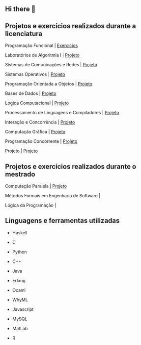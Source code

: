 ## Hi there 👋

## Projetos e exercícios realizados durante a licenciatura
Programação Funcional | [Exercícios](https://github.com/joaosilvapkn/PF-50Questoes)

Laboratórios de Algoritmia I | [Projeto](https://github.com/joaosilvapkn/LA1-Projeto)

Sistemas de Comunicações e Redes | [Projeto](https://github.com/joaosilvapkn/SCR-Projeto)

Sistemas Operativos | [Projeto](https://github.com/joaosilvapkn/SO-PROJETO) 

Programação Orientada a Objetos | [Projeto](https://github.com/joaosilvapkn/POO-PROJETO)

Bases de Dados | [Projeto](https://github.com/joaosilvapkn/BD-PROJETO)

Lógica Computacional | [Projeto](https://github.com/joaosilvapkn/LC-Projeto)

Processamento de Linguagens e Compiladores | [Projeto](https://github.com/joaosilvapkn/PLC-Projeto)

Interação e Concorrência | [Projeto](https://github.com/joaosilvapkn/IC-Projeto)

Computação Gráfica | [Projeto](https://github.com/joaosilvapkn/CG-PROJETO)

Programação Concorrente | [Projeto](https://github.com/joaosilvapkn/PC-PROJETO)

Projeto | [Projeto](https://github.com/joaosilvapkn/Projeto)

## Projetos e exercícios realizados durante o mestrado
Computação Paralela | [Projeto](https://github.com/joaosilvapkn/CP-Projeto)
 
Métodos Formais em Engenharia de Software |

Lógica da Programação |

## Linguagens e ferramentas utilizadas
- Haskell
- C

- Python

- C++

- Java

- Erlang

- Ocaml

- WhyML

- Javascript

- MySQL

- MatLab

- R
